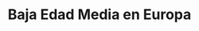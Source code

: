 ﻿---
title: "Baja Edad Media en Europa"
permalink: periodes_298.html
layout: periode
dataInici: 1000
dataFi: 1500
sidebar: periodes
pares:
  - 217:
    title: "Edad Media"
    dataInici: "(476)"
    dataFi: "(1453)"

fills:
  - 299:
    title: "Islas Británicas"
    dataInici: "(1066)"
    dataFi: "(1500)"

  - 219:
    title: "Güelfos y Gibelinos"
    dataInici: "(1125)"
    dataFi: "(1320)"

  - 341:
    title: "Cruzadas Bálticas"
    dataInici: "(1193)"
    dataFi: "(1242)"

  - 917:
    title: "Cruzada de Livonia"
    dataInici: "(1198)"
    dataFi: "(1290)"

  - 221:
    title: "Cruzada Albigense"
    dataInici: "(1209)"
    dataFi: "(1229)"

  - 343:
    title: "Batalla de Benevento"
    dataInici: "(1266-02-26)"

  - 925:
    title: "Confederación Suiza"
    dataInici: "(1291)"
    dataFi: "(1516)"

  - 922:
    title: "Batalla de Courtrai"
    dataInici: "(1302-07-11)"

  - 252:
    title: "Guerra de los Cien Años"
    dataInici: "(1337-01-01)"
    dataFi: "(1453-10-17)"

  - 923:
    title: "Guerra Civil Castellana"
    dataInici: "(1351)"
    dataFi: "(1369)"

  - 950:
    title: "Batalla de Kulikovo"
    dataInici: "(1380-09-08)"

  - 322:
    title: "Batalla de Aljubarrota"
    dataInici: "(1385-08-14)"

  - 589:
    title: "Batalla de Sanluri"
    dataInici: "(1409-06-30)"

  - 245:
    title: "Guerras Husitas"
    dataInici: "(1419)"
    dataFi: "(1434)"

  - 265:
    title: "Batalla de Brunkeberg"
    dataInici: "(1471-10-10)"

  - 1042:
    title: "Guerra de Borgoña"
    dataInici: "(1474)"
    dataFi: "(1477)"

jocsPrincipals:
  - title: "Konradin oder Interregnum"
    bggId: 3592

  - title: "The Castles of Burgundy: The Card Game"
    bggId: 191977
    dataInici: 
    dataFi: 

jocsEscenaris:
  - title: "Medieval"
    bggId: 7239

  - title: "MIL (1049)"
    bggId: 105187

  - title: "Middle Sea: Empires of the Feudal Age"
    bggId: 2097

  - title: "Cry Havoc"
    bggId: 1323
    dataInici: 
    dataFi: 

  - title: "Hansa Teutonica"
    bggId: 43015
    dataInici: 
    dataFi: 

  - title: "Troyes"
    bggId: 73439
    dataInici: 
    dataFi: 

  - title: "Fief Francia 1429"
    bggId: 152470
    dataInici: 1429
    dataFi: 

  - title: "Fief: France 1429 – Expansión Cruzadas"
    bggId: 153805
    dataInici: 1429
    dataFi: 

  - title: "Fief: France 1429 – Extensiones Temáticas"
    bggId: 172154
    dataInici: 1429
    dataFi: 

  - title: "Hansa"
    bggId: 8989
    dataInici: 
    dataFi: 

  - title: "In the Shadow of the Emperor"
    bggId: 13780
    dataInici: 
    dataFi: 

  - title: "Strasbourg"
    bggId: 91873
    dataInici: 
    dataFi: 

  - title: "Caylus Expansion: The Jeweller"
    bggId: 34410
    dataInici: 1289
    dataFi: 

  - title: "Braccio da Montone"
    bggId: 132803
    dataInici: 
    dataFi: 

  - title: "Audatia, the medieval swordfighting card game"
    bggId: 146321
    dataInici: 
    dataFi: 

  - title: "Avignon: A Clash of Popes"
    bggId: 188181
    dataInici: 
    dataFi: 

  - title: "Black Death"
    bggId: 166
    dataInici: 1348
    dataFi: 

  - title: "Black Death v1.01"
    bggId: 35047
    dataInici: 1348
    dataFi: 

  - title: "Masters of Venice"
    bggId: 40276
    dataInici: 
    dataFi: 

  - title: "Notre Dame"
    bggId: 25554
    dataInici: 
    dataFi: 

  - title: "Blood Royale"
    bggId: 248
    dataInici: 
    dataFi: 

  - title: "Agricola"
    bggId: 31260
    dataInici: 
    dataFi: 

  - title: "Carcassonne"
    bggId: 822
    dataInici: 
    dataFi: 

  - title: "Carcassonne: The Castle"
    bggId: 7717
    dataInici: 
    dataFi: 

  - title: "Caylus Premium Limited Edition"
    bggId: 18602
    dataInici: 1289
    dataFi: 

  - title: "El Grande"
    bggId: 93
    dataInici: 1430
    dataFi: 1520

  - title: "Guildhall"
    bggId: 132372
    dataInici: 
    dataFi: 

  - title: "Carcassonne: Expansion 2 – Traders & Builders"
    bggId: 5405
    dataInici: 
    dataFi: 

  - title: "Carcassonne: The River"
    bggId: 2591
    dataInici: 
    dataFi: 

  - title: "Rattus"
    bggId: 42452
    dataInici: 1347
    dataFi: 

  - title: "Rattus: Pied Piper"
    bggId: 66771
    dataInici: 1348
    dataFi: 

jocsEpoca:
jocsEpocaEscenaris:
  - title: "Empires of the Middle Ages"
    bggId: 911
    escenari: "Age of the Crusades"

---
